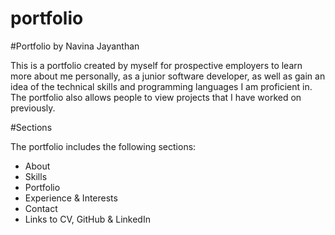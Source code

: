 # portfolio

#Portfolio by Navina Jayanthan

This is a portfolio created by myself for prospective employers to learn more about me personally,
as a junior software developer, as well as gain an idea of the technical skills and programming 
languages I am proficient in. The portfolio also allows people to view projects that I have worked 
on previously.

#Sections

The portfolio includes the following sections: 
- About
- Skills
- Portfolio
- Experience & Interests
- Contact
- Links to CV, GitHub & LinkedIn

